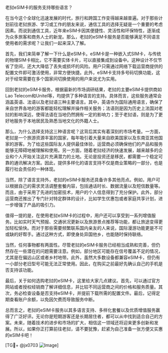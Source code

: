 老挝eSIM卡的服务支持哪些语言？

在当今这个全球化迅速发展的时代，旅行和跨国工作变得越来越普遍。对于那些计划前往老挝旅游、学习或工作的朋友来说，通信工具的选择无疑是一个重要的考虑因素。而说到通信工具，近年来eSIM卡因其便捷性、灵活性和环保特性，逐渐成为众多旅客和商务人士的新宠。那么，老挝的eSIM卡服务是否能够满足不同语言使用者的需求呢？让我们一起来深入了解。

首先，我们来简单了解一下什么是eSIM卡。eSIM卡是一种嵌入式SIM卡，与传统的物理SIM卡相比，它不需要实体卡片，可以直接集成到设备中。这种设计不仅节省了空间，还大大降低了丢失或损坏的风险。用户只需通过网络下载运营商提供的配置文件即可激活使用，非常方便快捷。此外，eSIM卡支持多号码切换功能，这对于经常需要在多个国家间切换使用的用户来说尤为实用。

回到老挝的eSIM卡服务，根据最新的市场调研结果，老挝的主要eSIM卡提供商如Lao Telecom和Unitel等，均提供了多种语言的支持。具体而言，这些服务通常会涵盖英语、法语以及老挝语三种主要语言。其中，英语作为国际通用语言，确保了来自世界各地的游客都能轻松理解并操作相关服务；法语则是因为历史上法国对老挝的影响深远，使得法语在当地仍然拥有一定的影响力；至于老挝语，则是为了更好地服务于本地居民及熟悉当地文化的外籍人士。

那么，为什么选择支持这三种语言呢？这背后其实有着深刻的市场考量。一方面，老挝是一个旅游资源丰富的国家，每年吸引着大量来自欧美国家以及东南亚其他国家的游客。为了给这些国际友人提供最佳体验，运营商必须确保他们的产品和服务能够无障碍地被理解和使用。另一方面，随着老挝经济的快速发展，越来越多的企业和个人开始关注这片充满潜力的土地。无论是投资还是移民，都需要一个稳定可靠的通讯解决方案。因此，提供多样化的语言支持不仅是商业策略的一部分，也是履行社会责任的一种体现。

当然，除了语言支持外，老挝的eSIM卡服务还具备许多其他亮点。例如，用户可以根据自己的需求灵活调整套餐内容，包括通话时长、数据流量以及短信数量等。而且，由于采用了先进的加密技术，用户的个人信息得到了充分保护。此外，部分运营商还推出了专门针对特定群体的设计，比如学生优惠包或者家庭共享计划，进一步增强了产品的吸引力。

值得一提的是，在使用老挝eSIM卡的过程中，用户还可以享受到一系列增值服务。比如实时天气预报、交通状况更新以及旅游景点推荐等功能，都让旅途变得更加轻松愉快。而对于那些需要频繁联系国内亲友的人来说，国际漫游功能更是不可或缺的好帮手。通过这种方式，即使身处异国他乡，也能随时保持联络。

当然，任何事物都有两面性。尽管老挝的eSIM卡服务已经相当成熟和完善，但仍然存在一些潜在的问题需要注意。例如，部分地区可能存在信号覆盖不足的情况，尤其是在偏远山区或者乡村地带。此外，虽然大多数设备都兼容eSIM卡，但仍有一小部分老旧型号可能无法正常使用。因此，在购买之前最好先确认自己的手机是否支持该功能。

最后，关于如何选购老挝的eSIM卡，这里给大家几点建议。首先，可以通过官方网站或者授权经销商了解详细信息，并比较不同运营商之间的价格和服务质量。其次，务必检查设备是否支持eSIM卡，并提前下载所需的配置文件。最后，记得定期查看账户余额，以免因欠费而导致服务中断。

总而言之，老挝的eSIM卡服务以其多语言支持、多样化套餐以及优质增值服务赢得了广泛好评。无论你是短期游客还是长期居住者，都可以从中找到适合自己的方案。未来，随着技术的进步和市场的扩大，相信这一领域还将迎来更多创新和发展。所以，如果你正打算前往老挝，请不要犹豫，赶紧为自己准备一张方便又实惠的eSIM卡吧！

[TG💪+ @jx0703 ![Image](https://github.com/user-attachments/assets/dbca1d08-cadb-493c-b0ec-ad6f7a83f270)]